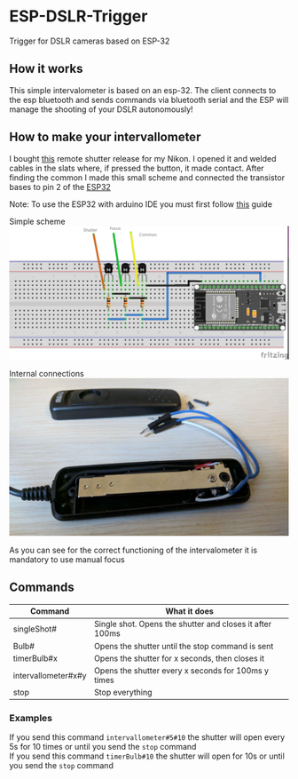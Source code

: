 # ESP-DSLR-Trigger
Trigger for DSLR cameras based on ESP-32

## How it works
This simple intervalometer is based on an esp-32. The client connects to the esp bluetooth and sends commands via bluetooth serial and the ESP will manage the shooting of your DSLR autonomously!

## How to make your intervallometer
I bought [this](https://www.amazon.it/GIn-Telecomando-Scatto-Remoto-fotocamere/dp/B00DJ6FZ8E/ref=sr_1_37?__mk_it_IT=%C3%85M%C3%85%C5%BD%C3%95%C3%91&dchild=1&keywords=meike+nikon+d3200&qid=1595268319&sr=8-37)
remote shutter release for my Nikon. I opened it and welded cables in the slats where, if pressed the button, it made contact. After finding the common I made this small scheme and connected the transistor 
bases to pin 2 of the [ESP32](https://www.amazon.it/Sviluppo-ESP-WROOM-32-ESP-32S-Bluetooth-Antenna/dp/B071JR9WS9/ref=sr_1_4?__mk_it_IT=%C3%85M%C3%85%C5%BD%C3%95%C3%91&dchild=1&keywords=esp32&qid=1595268549&sr=8-4)  

Note: To use the ESP32 with arduino IDE you must first follow [this](https://github.com/espressif/arduino-esp32/blob/master/docs/arduino-ide/boards_manager.md) guide


Simple scheme
![](scheme.jpg)

Internal connections 
![](internal.jpg)

As you can see for the correct functioning of the intervalometer it is mandatory to use manual focus

## Commands
|       Command        |                        What it does                      |
| -------------------- | -------------------------------------------------------- |
| singleShot#          | Single shot. Opens the shutter and closes it after 100ms |
| Bulb#                | Opens the shutter until the stop command is sent         |
| timerBulb#x          | Opens the shutter for x seconds, then closes it          |
| intervallometer#x#y  | Opens the shutter every x seconds for 100ms y times      |
| stop                 | Stop everything                                          |

### Examples
If you send this command `intervallometer#5#10` the shutter will open every 5s for 10 times or until you send the `stop` command  
If you send this command `timerBulb#10` the shutter will open for 10s or until you send the `stop` command  
